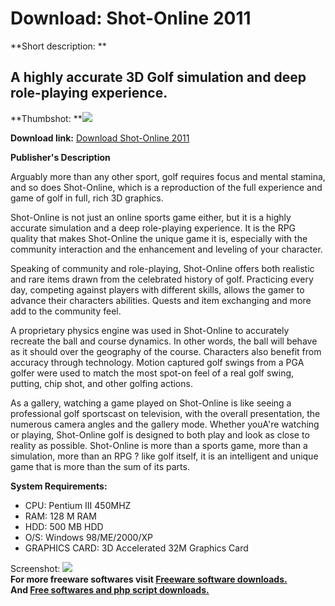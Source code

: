 # Download: Shot-Online 2011

**Short description: **

## A highly accurate 3D Golf simulation and deep role-playing experience.

  
**Thumbshot: **![](http://www.freewarefiles.com/screenshot/shotonlinegolf_md.gif)   
  
**Download link:** [Download Shot-Online 2011](http://freesoftwares.boysofts.com/Shot-Online_program_17955.html)  
  

**Publisher's Description**  
  

Arguably more than any other sport, golf requires focus and mental stamina,
and so does Shot-Online, which is a reproduction of the full experience and
game of golf in full, rich 3D graphics.

Shot-Online is not just an online sports game either, but it is a highly
accurate simulation and a deep role-playing experience. It is the RPG quality
that makes Shot-Online the unique game it is, especially with the community
interaction and the enhancement and leveling of your character.

Speaking of community and role-playing, Shot-Online offers both realistic and
rare items drawn from the celebrated history of golf. Practicing every day,
competing against players with different skills, allows the gamer to advance
their characters abilities. Quests and item exchanging and more add to the
community feel.

A proprietary physics engine was used in Shot-Online to accurately recreate
the ball and course dynamics. In other words, the ball will behave as it
should over the geography of the course. Characters also benefit from accuracy
through technology. Motion captured golf swings from a PGA golfer were used to
match the most spot-on feel of a real golf swing, putting, chip shot, and
other golfing actions.

As a gallery, watching a game played on Shot-Online is like seeing a
professional golf sportscast on television, with the overall presentation, the
numerous camera angles and the gallery mode. Whether youA're watching or
playing, Shot-Online golf is designed to both play and look as close to
reality as possible. Shot-Online is more than a sports game, more than a
simulation, more than an RPG ? like golf itself, it is an intelligent and
unique game that is more than the sum of its parts.

**System Requirements:**

  * CPU: Pentium III 450MHZ 
  * RAM: 128 M RAM 
  * HDD: 500 MB HDD 
  * O/S: Windows 98/ME/2000/XP 
  * GRAPHICS CARD: 3D Accelerated 32M Graphics Card 

  
  
Screenshot: ![](http://www.freewarefiles.com/screenshot/shotonlinegolf.gif)  
**For more freeware softwares visit [Freeware software downloads.](http://freesoftwares.boysofts.com/)**   
**And [Free softwares and php script downloads.](http://www.boysofts.com/)**

